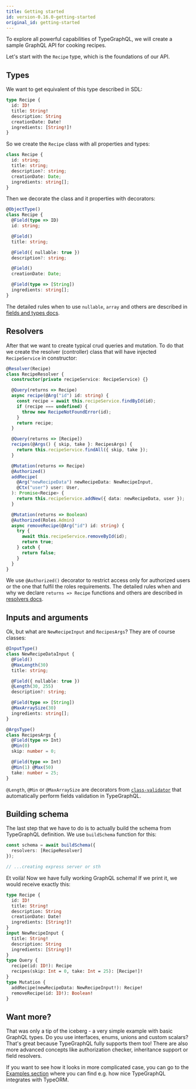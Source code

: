 ```yaml
---
title: Getting started
id: version-0.16.0-getting-started
original_id: getting-started
---
```


To explore all powerful capabilities of TypeGraphQL, we will create a sample GraphQL API for cooking recipes.

Let's start with the `Recipe` type, which is the foundations of our API.

## Types
We want to get equivalent of this type described in SDL:
```graphql
type Recipe {
  id: ID!
  title: String!
  description: String
  creationDate: Date!
  ingredients: [String!]!
}
```

So we create the `Recipe` class with all properties and types:
```typescript
class Recipe {
  id: string;
  title: string;
  description?: string;
  creationDate: Date;
  ingredients: string[];
}
```

Then we decorate the class and it properties with decorators:
```typescript
@ObjectType()
class Recipe {
  @Field(type => ID)
  id: string;

  @Field()
  title: string;

  @Field({ nullable: true })
  description?: string;

  @Field()
  creationDate: Date;

  @Field(type => [String])
  ingredients: string[];
}
```
The detailed rules when to use `nullable`, `array` and others are described in [fields and types docs](types-and-fields.md).

## Resolvers

After that we want to create typical crud queries and mutation. To do that we create the resolver (controller) class that will have injected `RecipeService` in constructor:

```typescript
@Resolver(Recipe)
class RecipeResolver {
  constructor(private recipeService: RecipeService) {}

  @Query(returns => Recipe)
  async recipe(@Arg("id") id: string) {
    const recipe = await this.recipeService.findById(id);
    if (recipe === undefined) {
      throw new RecipeNotFoundError(id);
    }
    return recipe;
  }

  @Query(returns => [Recipe])
  recipes(@Args() { skip, take }: RecipesArgs) {
    return this.recipeService.findAll({ skip, take });
  }

  @Mutation(returns => Recipe)
  @Authorized()
  addRecipe(
    @Arg("newRecipeData") newRecipeData: NewRecipeInput,
    @Ctx("user") user: User,
  ): Promise<Recipe> {
    return this.recipeService.addNew({ data: newRecipeData, user });
  }

  @Mutation(returns => Boolean)
  @Authorized(Roles.Admin)
  async removeRecipe(@Arg("id") id: string) {
    try {
      await this.recipeService.removeById(id);
      return true;
    } catch {
      return false;
    }
  }
}
```

We use `@Authorized()` decorator to restrict access only for authorized users or the one that fulfil the roles requirements.
The detailed rules when and why we declare `returns => Recipe` functions and others are described in [resolvers docs](resolvers.md).

## Inputs and arguments

Ok, but what are `NewRecipeInput` and `RecipesArgs`? They are of course classes:
```typescript
@InputType()
class NewRecipeDataInput {
  @Field()
  @MaxLength(30)
  title: string;

  @Field({ nullable: true })
  @Length(30, 255)
  description?: string;

  @Field(type => [String])
  @MaxArraySize(30)
  ingredients: string[];
}

@ArgsType()
class RecipesArgs {
  @Field(type => Int)
  @Min(0)
  skip: number = 0;

  @Field(type => Int)
  @Min(1) @Max(50)
  take: number = 25;
}

```
`@Length`, `@Min` or `@MaxArraySize` are decorators from [`class-validator`](https://github.com/typestack/class-validator) that automatically perform fields validation in TypeGraphQL.

## Building schema
The last step that we have to do is to actually build the schema from TypeGraphQL definition. We use `buildSchema` function for this:
```typescript
const schema = await buildSchema({
  resolvers: [RecipeResolver]
});

// ...creating express server or sth
```

Et voilà! Now we have fully working GraphQL schema!
If we print it, we would receive exactly this:
```graphql
type Recipe {
  id: ID!
  title: String!
  description: String
  creationDate: Date!
  ingredients: [String!]!
}
input NewRecipeInput {
  title: String!
  description: String
  ingredients: [String!]!
}
type Query {
  recipe(id: ID!): Recipe
  recipes(skip: Int = 0, take: Int = 25): [Recipe!]!
}
type Mutation {
  addRecipe(newRecipeData: NewRecipeInput!): Recipe!
  removeRecipe(id: ID!): Boolean!
}
```

## Want more?
That was only a tip of the iceberg - a very simple example with basic GraphQL types. Do you use interfaces, enums, unions and custom scalars? That's great because TypeGraphQL fully supports them too! There are also more advanced concepts like authorization checker, inheritance support or field resolvers.

If you want to see how it looks in more complicated case, you can go to the [Examples section](examples.md) where you can find e.g. how nice TypeGraphQL integrates with TypeORM. 
